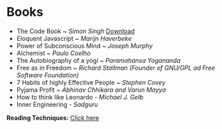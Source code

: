 # Books 

- The Code Book ~ *Simon Singh* [Download](the-code-book.md)
- Eloquent Javascript ~ *Marijn Haverbeke*
- Power of Subconscious Mind ~ *Joseph Murphy*
- Alchemist ~ *Paulo Coelho*
- The Autobiography of a yogi ~ *Paramahansa Yogananda*
- Free as in Freedom ~ *Richard Stallman (Founder of GNU/GPL ad Free Software Foundation)*
- 7 Habits of highly Effective People ~ *Stephen Covey*
- Pyjama Profit ~ *Abhinav Chhikara and Varun Mayya*
- How to think like Leonardo - *Michael J. Gelb*
- Inner Engineering - *Sadguru*

**Reading Techniques:** [Click here](reading-techniques.md)
